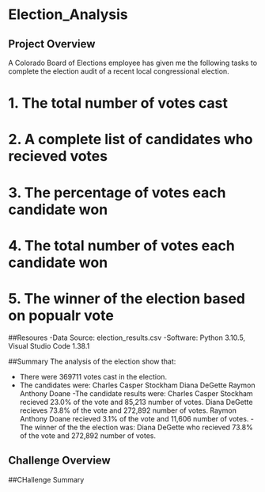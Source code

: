 # Election_Analysis

## Project Overview
A Colorado Board of Elections employee has given me the following tasks to complete the election audit of a recent local congressional election.

# 1. The total number of votes cast
# 2. A complete list of candidates who recieved votes
# 3. The percentage of votes each candidate won
# 4. The total number of votes each candidate won
# 5. The winner of the election based on popualr vote

##Resoures
-Data Source: election_results.csv
-Software: Python 3.10.5, Visual Studio Code 1.38.1

##Summary
The analysis of the election show that: 
- There were 369711 votes cast in the election.
- The candidates were:
    Charles Casper Stockham
    Diana DeGette
    Raymon Anthony Doane
-The candidate results were:
    Charles Casper Stockham recieved 23.0% of the vote and 85,213 number of votes.
    Diana DeGette recieves 73.8% of the vote and 272,892 number of votes.
    Raymon Anthony Doane recieved 3.1% of the vote and 11,606 number of votes.
-The winner of the the election was:
    Diana DeGette who recieved 73.8% of the vote and 272,892 number of votes.
    
## Challenge Overview

##CHallenge Summary
